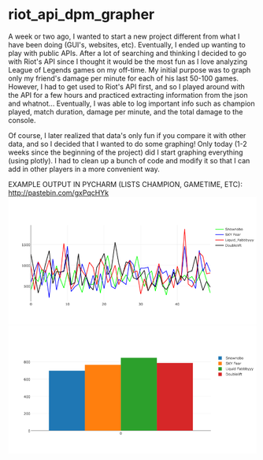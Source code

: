 # riot_api_dpm_grapher
A week or two ago, I wanted to start a new project different from what I have been doing (GUI's, websites, etc). Eventually, I ended up wanting to play with public APIs. After a lot of searching and thinking I decided to go with Riot's API since I thought it would be the most fun as I love analyzing League of Legends games on my off-time. My initial purpose was to graph only my friend's damage per minute for each of his last 50-100 games. However, I had to get used to Riot's API first, and so I played around with the API for a few hours and practiced extracting information from the json and whatnot... Eventually, I was able to log important info such as champion played, match duration, damage per minute, and the total damage to the console.</br>

Of course, I later realized that data's only fun if you compare it with other data, and so I decided that I wanted to do some graphing! Only today (1-2 weeks since the beginning of the project) did I start graphing everything (using plotly). I had to clean up a bunch of code and modify it so that I can add in other players in a more convenient way.</br>

EXAMPLE OUTPUT IN PYCHARM (LISTS CHAMPION, GAMETIME, ETC): http://pastebin.com/gxPqcHYk</br>
![screenshot](https://raw.githubusercontent.com/ChauTNguyen/riot_api_dpm_grapher/master/dpms_line_graph.png)
![screenshot](https://raw.githubusercontent.com/ChauTNguyen/riot_api_dpm_grapher/master/avg_dpms_bar_graph.png)

